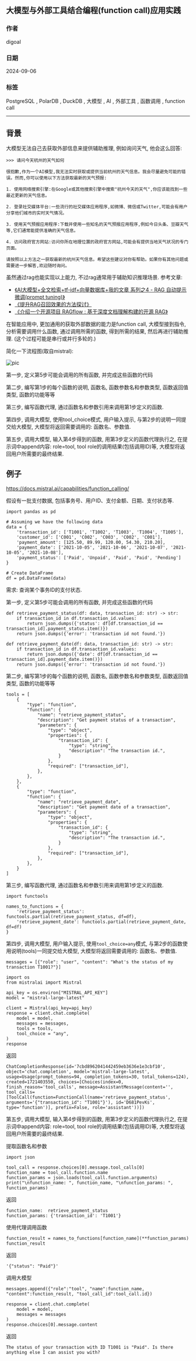 ## 大模型与外部工具结合编程(function call)应用实践    
                                                                                  
### 作者                                                      
digoal                                                      
                                                             
### 日期                                                           
2024-09-06                                                     
                                                          
### 标签                                                        
PostgreSQL , PolarDB , DuckDB , 大模型 , AI , 外部工具 , 函数调用 , function call        
                                                                                 
----                                                          
                                                                        
## 背景     
大模型无法自己去获取外部信息来提供辅助推理, 例如询问天气, 他会这么回答:  
```  
>>> 请问今天杭州的天气如何  
  
很抱歉,作为一个AI模型,我无法实时获取或提供当前杭州的天气信息。我会尽量避免可能的错误。然而,你可以使用以下方法获取最新的天气预报:  
  
1. 使用网络搜索引擎:在Google或其他搜索引擎中搜索"杭州今天的天气",你应该能找到一些最近更新的天气信息。  
  
2. 登录社交媒体平台:一些流行的社交媒体应用程序,如微博、微信或Twitter,可能会有用户分享他们城市的实时天气情况。  
  
3. 使用天气预报应用程序:下载并使用一些知名的天气预报应用程序,例如今日头条、豆瓣天气等,它们通常能提供准确的天气信息。  
  
4. 访问政府官方网站:访问你所在地理位置的政府官方网站,可能会有提供当地天气状况的专门页面。  
  
请按照以上方法之一获取最新的杭州天气信息。希望这些建议对你有帮助。如果你有其他问题或需要进一步解答,欢迎随时询问。  
```  
  
虽然通过rag也能实现以上能力, 不过rag通常用于辅助知识推理场景. 参考文章:    
- [《AI大模型+全文检索+tf-idf+向量数据库+我的文章 系列之4 - RAG 自动提示微调(prompt tuning)》](../202407/20240723_01.md)    
- [《提升RAG召回效果的方法探讨》](../202408/20240823_01.md)    
- [《介绍一个开源项目 RAGflow : 基于深度文档理解构建的开源 RAG》](../202408/20240801_01.md)    
  
在智能应用中, 更加通用的获取外部数据的能力是function call, 大模型接到指令, 分析需要调用什么函数, 通过调用所需的函数, 得到所需的结果, 然后再进行辅助推理. (这个过程可能是串行或并行多轮的.)    
  
简化一下流程图(取自mistral):  
  
![pic](20240906_01_pic_001.png)    
  
第一步, 定义第5步可能会调用的所有函数, 并完成这些函数的代码  
  
第二步, 编写第1步的每个函数的说明, 函数名, 函数参数名和参数类型, 函数返回值类型, 函数的功能等等  
  
第三步, 编写函数代理, 通过函数名和参数引用来调用第1步定义的函数.    
  
第四步, 调用大模型, 使用tool_choice模式, 用户输入提示, 与第2步的说明一同提交给大模型, 大模型将返回需要调用的: 函数名、参数值.     
  
第五步, 调用大模型, 输入第4步得到的函数, 用第3步定义的函数代理执行之, 在提示词中append内容: role=tool, tool role的调用结果(包括调用ID)等, 大模型将返回用户所需要的最终结果.     
  
## 例子  
https://docs.mistral.ai/capabilities/function_calling/  
  
假设有一批支付数据, 包括事务号、用户ID、支付金额、日期、支付状态等.    
```  
import pandas as pd  
  
# Assuming we have the following data  
data = {  
    'transaction_id': ['T1001', 'T1002', 'T1003', 'T1004', 'T1005'],  
    'customer_id': ['C001', 'C002', 'C003', 'C002', 'C001'],  
    'payment_amount': [125.50, 89.99, 120.00, 54.30, 210.20],  
    'payment_date': ['2021-10-05', '2021-10-06', '2021-10-07', '2021-10-05', '2021-10-08'],  
    'payment_status': ['Paid', 'Unpaid', 'Paid', 'Paid', 'Pending']  
}  
  
# Create DataFrame  
df = pd.DataFrame(data)  
```  
  
需求: 查询某个事务ID的支付状态.     
  
第一步, 定义第5步可能会调用的所有函数, 并完成这些函数的代码  
```  
def retrieve_payment_status(df: data, transaction_id: str) -> str:  
    if transaction_id in df.transaction_id.values:   
        return json.dumps({'status': df[df.transaction_id == transaction_id].payment_status.item()})  
    return json.dumps({'error': 'transaction id not found.'})  
  
def retrieve_payment_date(df: data, transaction_id: str) -> str:  
    if transaction_id in df.transaction_id.values:   
        return json.dumps({'date': df[df.transaction_id == transaction_id].payment_date.item()})  
    return json.dumps({'error': 'transaction id not found.'})  
```  
  
第二步, 编写第1步的每个函数的说明, 函数名, 函数参数名和参数类型, 函数返回值类型, 函数的功能等等  
```  
tools = [  
    {  
        "type": "function",  
        "function": {  
            "name": "retrieve_payment_status",  
            "description": "Get payment status of a transaction",  
            "parameters": {  
                "type": "object",  
                "properties": {  
                    "transaction_id": {  
                        "type": "string",  
                        "description": "The transaction id.",  
                    }  
                },  
                "required": ["transaction_id"],  
            },  
        },  
    },  
    {  
        "type": "function",  
        "function": {  
            "name": "retrieve_payment_date",  
            "description": "Get payment date of a transaction",  
            "parameters": {  
                "type": "object",  
                "properties": {  
                    "transaction_id": {  
                        "type": "string",  
                        "description": "The transaction id.",  
                    }  
                },  
                "required": ["transaction_id"],  
            },  
        },  
    }  
]  
```  
  
第三步, 编写函数代理, 通过函数名和参数引用来调用第1步定义的函数.    
```  
import functools  
  
names_to_functions = {  
    'retrieve_payment_status': functools.partial(retrieve_payment_status, df=df),  
    'retrieve_payment_date': functools.partial(retrieve_payment_date, df=df)  
}  
```  
  
第四步, 调用大模型, 用户输入提示, 使用`tool_choice=any`模式, 与第2步的函数使用说明(tools)一同提交给大模型, 大模型将返回需要调用的: 函数名、参数值.     
```  
messages = [{"role": "user", "content": "What's the status of my transaction T1001?"}]  
  
import os  
from mistralai import Mistral  
  
api_key = os.environ["MISTRAL_API_KEY"]  
model = "mistral-large-latest"  
  
client = Mistral(api_key=api_key)  
response = client.chat.complete(  
    model = model,  
    messages = messages,  
    tools = tools,  
    tool_choice = "any",  
)  
response  
```  
  
返回  
```  
ChatCompletionResponse(id='7cbd8962041442459eb3636e1e3cbf10', object='chat.completion', model='mistral-large-latest', usage=Usage(prompt_tokens=94, completion_tokens=30, total_tokens=124), created=1721403550, choices=[Choices(index=0, finish_reason='tool_calls', message=AssistantMessage(content='', tool_calls=[ToolCall(function=FunctionCall(name='retrieve_payment_status', arguments='{"transaction_id": "T1001"}'), id='D681PevKs', type='function')], prefix=False, role='assistant'))])  
```  
  
第五步, 调用大模型, 输入第4步得到的函数, 用第3步定义的函数代理执行之, 在提示词中append内容: role=tool, tool role的调用结果(包括调用ID)等, 大模型将返回用户所需要的最终结果.     
    
  
提取函数名和参数  
```  
import json  
  
tool_call = response.choices[0].message.tool_calls[0]  
function_name = tool_call.function.name  
function_params = json.loads(tool_call.function.arguments)  
print("\nfunction_name: ", function_name, "\nfunction_params: ", function_params)  
```  
  
返回  
```  
function_name:  retrieve_payment_status   
function_params: {'transaction_id': 'T1001'}  
```  
  
使用代理调用函数  
```  
function_result = names_to_functions[function_name](**function_params)  
function_result  
```  
  
返回  
```  
'{"status": "Paid"}'  
```  
  
调用大模型  
```  
messages.append({"role":"tool", "name":function_name, "content":function_result, "tool_call_id":tool_call.id})  
  
response = client.chat.complete(  
    model = model,   
    messages = messages  
)  
response.choices[0].message.content  
```  
  
返回  
```  
The status of your transaction with ID T1001 is "Paid". Is there anything else I can assist you with?  
```  
    
